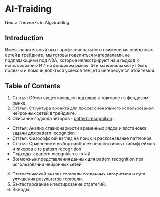 # AI-Traiding
Neural Networks in Algotraiding

## Introduction

Имея значительный опыт профессионального применения нейронных сетей в трейдинге, мы готовы поделиться материалами, не подпадающими под NDA, которые иллюстрируют наш подход к использованию ИИ на фондовом рынке. Эти материалы могут быть полезны и помочь добиться успехов тем, кто интересуется этой темой.

## Table of Contents

1. Статья: Обзор существующих подходов к торговле на фондовом рынке.
2. Статья: Структура проекта для профессионального использования нейронных сетей в трейдинге.
3. Описание подхода авторов - [pattern recognition](Pattern_recognition/ReadMe.md).:
- Статья: Анализ стационарности временных рядов и постановка задачи для pattern recognition
- Статья: Философский взгляд на поиск и распознавание паттернов
- Статья: Сравнение и выбор наиболее перспективных таймфреймов и тикеров с тз pattern recognition
- Подходы к pattern recognition с тз ИИ
- Возможные представления данных для pattern recognition при использовании нейронных сетей
4. Статистический анализ торговли созданных алгоритмов и пути улучшения результатов торговли.
5. Бэктестирование и тестирование стратегий.
6. Выводы.
